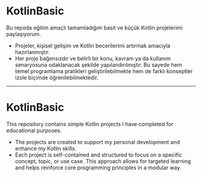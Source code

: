 # KotlinBasic
Bu repoda eğitim amaçlı tamamladığım basit ve küçük Kotlin projelerimi paylaşıyorum.

- Projeler, kişisel gelişim ve Kotlin becerilerimi artırmak amacıyla hazırlanmıştır.
- Her proje bağımsızdır ve belirli bir konu, kavram ya da kullanım senaryosuna odaklanacak şekilde yapılandırılmıştır. 
  Bu sayede hem temel programlama pratikleri geliştirilebilmekte hem de farklı konseptler izole biçimde öğrenilebilmektedir.

------
# KotlinBasic

This repository contains simple Kotlin projects I have completed for educational purposes.

- The projects are created to support my personal development and enhance my Kotlin skills.
- Each project is self-contained and structured to focus on a specific concept, topic, or use case. 
  This approach allows for targeted learning and helps reinforce core programming principles in a modular way.

